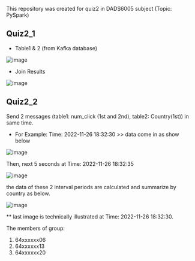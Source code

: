 This repository was created for quiz2 in DADS6005 subject (Topic: PySpark)

## Quiz2_1

- Table1 & 2 (from Kafka database)

![image](https://user-images.githubusercontent.com/50355214/204098152-3bde06fe-e0b8-4250-a91f-1078717f65f3.png)

- Join Results 

![image](https://user-images.githubusercontent.com/50355214/204098190-71bd9a42-378b-4cba-aeb3-168d612d2c5d.png)


## Quiz2_2

Send 2 messages (table1: num_click (1st and 2nd), table2: Country(1st)) in same time.

- For Example:
  Time: 2022-11-26 18:32:30  >> data come in as show below

![image](https://user-images.githubusercontent.com/50355214/204104456-1c7af63e-76ee-4272-97dc-01b16441e4db.png)

  Then, next 5 seconds at Time: 2022-11-26 18:32:35
  
![image](https://user-images.githubusercontent.com/50355214/204104538-93b72c2c-7b12-4126-b76d-f5463a9a960b.png)

  the data of these 2 interval periods are calculated and summarize by country as below.
  
![image](https://user-images.githubusercontent.com/50355214/204104628-1d9e2524-ae59-4f80-ad3e-7ccd61ae8891.png)

** last image is technically illustrated at Time: 2022-11-26 18:32:30.



The members of group:
1. 64xxxxxx06 
2. 64xxxxxx13 
3. 64xxxxxx20

